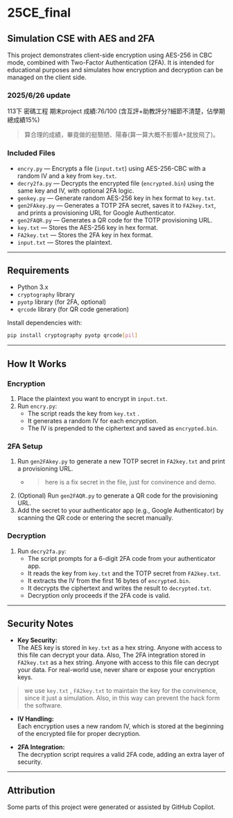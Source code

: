 # 25CE_final

## Simulation CSE with AES and 2FA

This project demonstrates client-side encryption using AES-256 in CBC mode, combined with Two-Factor Authentication (2FA).
It is intended for educational purposes and simulates how encryption and decryption can be managed on the client side.

### 2025/6/26 update 
113下 密碼工程 期末project 
成績:76/100 (含互評+助教評分?細節不清楚，佔學期總成績15%)
> 算合理的成績，畢竟做的挺簡陋、陽春(算一算大概不影響A+就放飛了)。


### Included Files

- `encry.py` — Encrypts a file (`input.txt`) using AES-256-CBC with a random IV and a key from `key.txt`.
- `decry2fa.py` — Decrypts the encrypted file (`encrypted.bin`) using the same key and IV, with optional 2FA logic.
- `genkey.py` — Generate random AES-256 key in hex format to `key.txt`.
- `gen2FAkey.py` —  Generates a TOTP 2FA secret, saves it to `FA2key.txt`, and prints a provisioning URL for Google Authenticator.
- `gen2FAQR.py` — Generates a QR code for the TOTP provisioning URL.
- `key.txt` — Stores the AES-256 key in hex format.
- `FA2key.txt` — Stores the 2FA key in hex format.
- `input.txt` — Stores the plaintext.

---

## Requirements

- Python 3.x
- `cryptography` library
- `pyotp` library (for 2FA, optional)
- `qrcode` library (for QR code generation)

Install dependencies with:

```bash
pip install cryptography pyotp qrcode[pil]
```

---

## How It Works

### Encryption

1. Place the plaintext you want to encrypt in `input.txt`.
2. Run `encry.py`:
   - The script reads the key from `key.txt` .
   - It generates a random IV for each encryption.
   - The IV is prepended to the ciphertext and saved as `encrypted.bin`.

### 2FA Setup

1. Run `gen2FAkey.py` to generate a new TOTP secret in `FA2key.txt` and print a provisioning URL.
    - > here is a fix secret in the file, just for convinence and demo.
1. (Optional) Run `gen2FAQR.py` to generate a QR code for the provisioning URL.
1. Add the secret to your authenticator app (e.g., Google Authenticator) by scanning the QR code or entering the secret manually.

### Decryption

1. Run `decry2fa.py`:
   - The script prompts for a 6-digit 2FA code from your authenticator app.
   - It reads the key from `key.txt` and the TOTP secret from `FA2key.txt`.
   - It extracts the IV from the first 16 bytes of `encrypted.bin`.
   - It decrypts the ciphertext and writes the result to `decrypted.txt`.
   - Decryption only proceeds if the 2FA code is valid.

---

## Security Notes

- **Key Security:**  
  The AES key is stored in `key.txt` as a hex string. Anyone with access to this file can decrypt your data.
  Also, The 2FA integration stored in `FA2key.txt` as a hex string. Anyone with access to this file can decrypt your data.
  For real-world use, never share or expose your encryption keys.

> we use `key.txt` , `FA2key.txt` to maintain the key for the convinence, since it just a simulation.
> Also, in this way can prevent the hack form the software.

- **IV Handling:**  
  Each encryption uses a new random IV, which is stored at the beginning of the encrypted file for proper decryption.

- **2FA Integration:**  
  The decryption script requires a valid 2FA code, adding an extra layer of security.

---

## Attribution

Some parts of this project were generated or assisted by GitHub Copilot.
